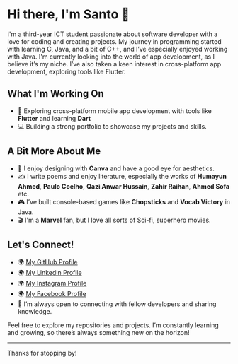 # Hi there, I'm Santo 👋

I'm a third-year ICT student passionate about software developer with a love for coding and creating projects. My journey in programming started with learning C, Java, and a bit of C++, and I’ve especially enjoyed working with Java. I'm currently looking into the world of app development, as I believe it’s my niche. I’ve also taken a keen interest in cross-platform app development, exploring tools like Flutter.

## What I'm Working On
- 📱 Exploring cross-platform mobile app development with tools like **Flutter** and learning **Dart**
- 💻 Building a strong portfolio to showcase my projects and skills.

## A Bit More About Me
- 🎨 I enjoy designing with **Canva** and have a good eye for aesthetics.
- ✍️ I write poems and enjoy literature, especially the works of **Humayun Ahmed**, **Paulo Coelho**, **Qazi Anwar Hussain**, **Zahir Raihan**, **Ahmed Sofa** etc.
- 🎮 I’ve built console-based games like **Chopsticks** and **Vocab Victory** in Java.
- 🎬 I'm a **Marvel** fan, but I love all sorts of Sci-fi, superhero movies.

## Let's Connect!
- 🌍 [My GitHub Profile](https://github.com/Samiul-Hossen-Sarkar-Santo)
- 🌍 [My Linkedin Profile](https://www.linkedin.com/in/samiul-hossen/)
- 🌍 [My Instagram Profile](https://www.instagram.com/samiul.hossen/)
- 🌍 [My Facebook Profile](https://www.facebook.com/shamiulhossensanto)
- 💬 I’m always open to connecting with fellow developers and sharing knowledge.

Feel free to explore my repositories and projects. I’m constantly learning and growing, so there’s always something new on the horizon!

---

Thanks for stopping by!
